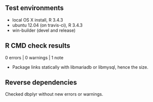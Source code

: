 ## Test environments
* local OS X install, R 3.4.3
* ubuntu 12.04 (on travis-ci), R 3.4.3
* win-builder (devel and release)

## R CMD check results

0 errors | 0 warnings | 1 note

* Package links statically with libmariadb or libmysql, hence the size.

## Reverse dependencies

Checked dbplyr without new errors or warnings.
